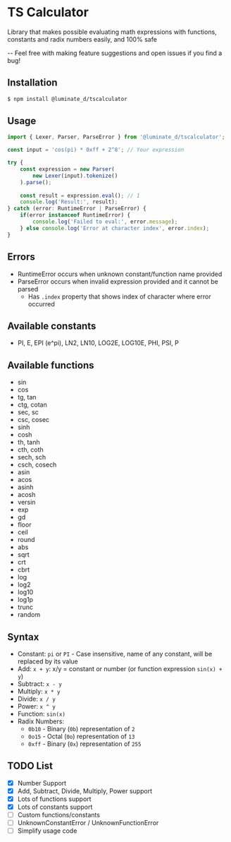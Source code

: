 # TS Calculator
Library that makes possible evaluating math expressions with
functions, constants and radix numbers easily, and 100% safe

-- Feel free with making feature suggestions and open issues if you find a bug!

## Installation
```sh
$ npm install @luminate_d/tscalculator
```

## Usage
```ts
import { Lexer, Parser, ParseError } from '@luminate_d/tscalculator';

const input = 'cos(pi) * 0xff + 2^8'; // Your expression

try {
    const expression = new Parser(
        new Lexer(input).tokenize()
    ).parse();
    
    const result = expression.eval(); // 1
    console.log('Result:', result);
} catch (error: RuntimeError | ParseError) {
    if(error instanceof RuntimeError) {
        console.log('Failed to eval:', error.message);
    } else console.log('Error at character index', error.index);
}
```

## Errors
- RuntimeError occurs when unknown constant/function name provided
- ParseError occurs when invalid expression provided and it cannot be parsed
  - Has `.index` property that shows index of character where error occurred

## Available constants
- PI, E, EPI (e^pi), LN2, LN10, LOG2E, LOG10E, PHI, PSI, P

## Available functions
- sin
- cos
- tg, tan
- ctg, cotan
- sec, sc
- csc, cosec
- sinh
- cosh
- th, tanh
- cth, coth
- sech, sch
- csch, cosech
- asin
- acos
- asinh
- acosh
- versin
- exp
- gd
- floor
- ceil
- round
- abs
- sqrt
- crt
- cbrt
- log
- log2
- log10
- log1p
- trunc
- random

## Syntax
- Constant: `pi` or `PI` - Case insensitive, name of any constant, will be replaced by its value
- Add: `x + y`: x/y = constant or number (or function expression `sin(x) + y`)
- Subtract: `x - y`
- Multiply: `x * y`
- Divide: `x / y`
- Power: `x ^ y`
- Function: `sin(x)`
- Radix Numbers:
  - `0b10` - Binary (`0b`) representation of `2`
  - `0o15` - Octal (`0o`) representation of `13`
  - `0xff` - Binary (`0x`) representation of `255`

## TODO List
- [x] Number Support
- [x] Add, Subtract, Divide, Multiply, Power support
- [x] Lots of functions support
- [x] Lots of constants support
- [ ] Custom functions/constants
- [ ] UnknownConstantError / UnknownFunctionError
- [ ] Simplify usage code